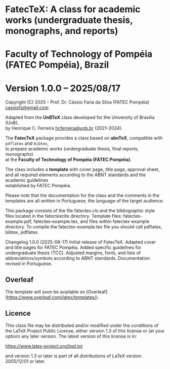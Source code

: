 # FatecTeX: A class for academic works (undergraduate thesis, monographs, and reports)  
# Faculty of Technology of Pompéia (FATEC Pompéia), Brazil  
# Version 1.0.0 – 2025/08/17  

Copyright (C) 2025 – Prof. Dr. Cássio Faria da Silva (FATEC Pompéia) <cassiofs@gmail.com>

Adapted from the **UnBTeX** class developed for the University of Brasília (UnB),  
by Henrique C. Ferreira <hcferreira@unb.br> (2021–2024).  

The **FatecTeX** package provides a class based on **abnTeX**, compatible with `pdflatex` and `bibtex`,  
to prepare academic works (undergraduate thesis, final reports, monographs)  
at the **Faculty of Technology of Pompéia (FATEC Pompéia)**.  

The class includes a **template** with cover page, title page, approval sheet,  
and all required elements according to the ABNT standards and the academic guidelines  
established by FATEC Pompéia.  

Please note that the documentation for the class and the comments in the 
templates are all written in Portuguese, the language of the target 
audience.

This package consists of the file fatectex.cls and the bibliographic style
files located in the fatectexcite directory.
Template files: fatectex-example.pdf, fatectex-example.tex, and files within 
fatectex-example directory.
To compile the fatectex-example.tex file you should call pdflatex, bibtex, 
pdflatex.

Changelog
    1.0.0 (2025-08-17)
    Initial release of FatecTeX.
    Adapted cover and title pages for FATEC Pompéia.
    Added specific guidelines for undergraduate thesis (TCC).
    Adjusted margins, fonts, and lists of abbreviations/symbols according to ABNT standards.
    Documentation revised in Portuguese.


## Overleaf

The template will soon be available on [Overleaf]
(https://www.overleaf.com/latex/templates/).

## Licence

This class file may be distributed and/or modified under the conditions
of the LaTeX Project Public License, either version 1.3 of this license
or (at your option) any later version. The latest version of this
license is in:

https://www.latex-project.org/lppl.txt

and version 1.3 or later is part of all distributions of LaTeX version
2005/12/01 or later.